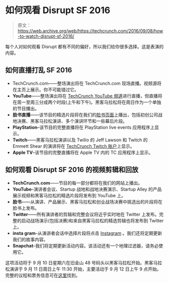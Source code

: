 # 如何观看 Disrupt SF 2016 

> 原文：<https://web.archive.org/web/https://techcrunch.com/2016/09/08/how-to-watch-disrupt-sf-2016/>

每个人对如何观看 Disrupt 都有不同的偏好，所以我们给你很多选择。这是表演的内容。

## 如何直播打乱 SF 2016

*   TechCrunch.com——整场演出将在 TechCrunch.com 现场直播。视频源将在主页上展示。你不可能错过它。
*   **YouTube**——整场演出将在 [TechCrunch YouTube 频道](https://web.archive.org/web/20221210034358/https://www.youtube.com/c/techcrunch)进行直播，但直播将在周一至周三分成两个时段(上午和下午)。黑客马拉松将在周日作为一个单独的节目播出。
*   **脸书直播**——该节目的精选片段将在我们的[脸书页面](https://web.archive.org/web/20221210034358/http://www.facebook.com/techcrunch)上播出，包括初创公司战地决赛、黑客马拉松演讲、多个演讲环节和一些幕后片段。
*   **PlayStation**–该节目的完整直播将在 PlayStation live events 应用程序上显示。
*   **Twitch**——黑客马拉松演讲以及 Twilio 的 Jeff Lawson 和 Twitch 的 Emmett Shear 的演讲将在 [TechCrunch Twitch 账户](https://web.archive.org/web/20221210034358/https://www.twitch.tv/techcrunch)上显示。
*   **Apple TV**–该节目的完整直播将在 Apple TV 内的 TC 应用程序上显示。

## 如何观看 Disrupt SF 2016 的视频剪辑和回放

*   **TechCrunch.com**——节目的每一部分都将在我们的网站上播出。
*   **YouTube**–演讲者会议、Startup 战地和战地决赛演示、Startup Alley 的产品展示视频和黑客马拉松的精选片段将发布到 YouTube 上。
*   **脸书**——从演讲、产品展示、黑客马拉松和创业战场决赛中挑选出的片段将在脸书上发布。
*   **Twitter**——所有演讲者的剪辑和完整会议将近乎实时地在 Twitter 上发布。完整的启动战场演示(包括决赛)和来自黑客马拉松的精选剪辑也将发布到 Twitter 上。
*   **insta gram**–从演讲者会话中选择片段将点击 [Instagram](https://web.archive.org/web/20221210034358/http://instagram.com/techcrunch) 。我们还将定期更新我们的故事内容。
*   **Snapchat**–我们将定期更新活动内容。该活动还有一个地理过滤器，请务必使用它。

这项活动将于 9 月 10 日星期六在旧金山 48 号码头以黑客马拉松开始。黑客马拉松演讲于 9 月 11 日周日上午 11:30 开始，主要活动于 9 月 12 日上午 9 点开始。完整的议程和票务信息可在[这里](https://web.archive.org/web/20221210034358/https://beta.techcrunch.com/event-info/disrupt-sf-2016/)找到。